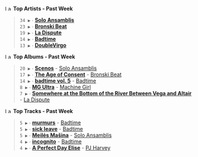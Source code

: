 <!--START_LASTFM_ARTISTS:{"period": "7day", "rows": 5}-->
<a href="https://last.fm" target="_blank"><img src="https://user-images.githubusercontent.com/17434202/215290617-e793598d-d7c9-428f-9975-156db1ba89cc.svg" alt="Last.fm Logo" width="18" height="13"/></a> **Top Artists - Past Week**

> `34 ▶️` ∙ **[Solo Ansamblis](https://www.last.fm/music/Solo+Ansamblis)**<br/>
> `23 ▶️` ∙ **[Bronski Beat](https://www.last.fm/music/Bronski+Beat)**<br/>
> `19 ▶️` ∙ **[La Dispute](https://www.last.fm/music/La+Dispute)**<br/>
> `14 ▶️` ∙ **[Badtime](https://www.last.fm/music/Badtime)**<br/>
> `13 ▶️` ∙ **[DoubleVirgo](https://www.last.fm/music/DoubleVirgo)**<br/>
<!--END_LASTFM_ARTISTS-->

<!--START_LASTFM_ALBUMS:{"period": "7day", "rows": 5}-->
<a href="https://last.fm" target="_blank"><img src="https://user-images.githubusercontent.com/17434202/215290617-e793598d-d7c9-428f-9975-156db1ba89cc.svg" alt="Last.fm Logo" width="18" height="13"/></a> **Top Albums - Past Week**

> `20 ▶️` ∙ **[Scenos](https://www.last.fm/music/Solo+Ansamblis/Scenos)** - [Solo Ansamblis](https://www.last.fm/music/Solo+Ansamblis)<br/>
> `17 ▶️` ∙ **[The Age of Consent](https://www.last.fm/music/Bronski+Beat/The+Age+of+Consent)** - [Bronski Beat](https://www.last.fm/music/Bronski+Beat)<br/>
> `14 ▶️` ∙ **[badtime vol. 5](https://www.last.fm/music/Badtime/badtime+vol.+5)** - [Badtime](https://www.last.fm/music/Badtime)<br/>
> `8 ▶️` ∙ **[MG Ultra](https://www.last.fm/music/Machine+Girl/MG+Ultra)** - [Machine Girl](https://www.last.fm/music/Machine+Girl)<br/>
> `7 ▶️` ∙ **[Somewhere at the Bottom of the River Between Vega and Altair](https://www.last.fm/music/La+Dispute/Somewhere+at+the+Bottom+of+the+River+Between+Vega+and+Altair)** - [La Dispute](https://www.last.fm/music/La+Dispute)<br/>
<!--END_LASTFM_ALBUMS-->

<!--START_LASTFM_TRACKS:{"period": "7day", "rows": 5}-->
<a href="https://last.fm" target="_blank"><img src="https://user-images.githubusercontent.com/17434202/215290617-e793598d-d7c9-428f-9975-156db1ba89cc.svg" alt="Last.fm Logo" width="18" height="13"/></a> **Top Tracks - Past Week**

> `5 ▶️` ∙ **[murmurs](https://www.last.fm/music/Badtime/_/murmurs)** - [Badtime](https://www.last.fm/music/Badtime)<br/>
> `5 ▶️` ∙ **[sick leave](https://www.last.fm/music/Badtime/_/sick+leave)** - [Badtime](https://www.last.fm/music/Badtime)<br/>
> `5 ▶️` ∙ **[Meilės Mašina](https://www.last.fm/music/Solo+Ansamblis/_/Meil%C4%97s+Ma%C5%A1ina)** - [Solo Ansamblis](https://www.last.fm/music/Solo+Ansamblis)<br/>
> `4 ▶️` ∙ **[incognito](https://www.last.fm/music/Badtime/_/incognito)** - [Badtime](https://www.last.fm/music/Badtime)<br/>
> `4 ▶️` ∙ **[A Perfect Day Elise](https://www.last.fm/music/PJ+Harvey/_/A+Perfect+Day+Elise)** - [PJ Harvey](https://www.last.fm/music/PJ+Harvey)<br/>
<!--END_LASTFM_TRACKS-->